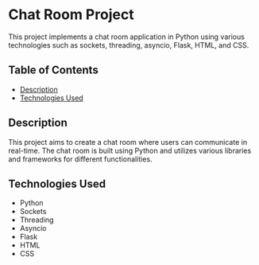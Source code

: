 # Chat Room Project

This project implements a chat room application in Python using various technologies such as sockets, threading, asyncio, Flask, HTML, and CSS.

## Table of Contents

- [Description](#description)
- [Technologies Used](#technologies-used)

    

## Description

This project aims to create a chat room where users can communicate in real-time. The chat room is built using Python and utilizes various libraries and frameworks for different functionalities.

## Technologies Used

- Python
- Sockets
- Threading
- Asyncio
- Flask
- HTML
- CSS
